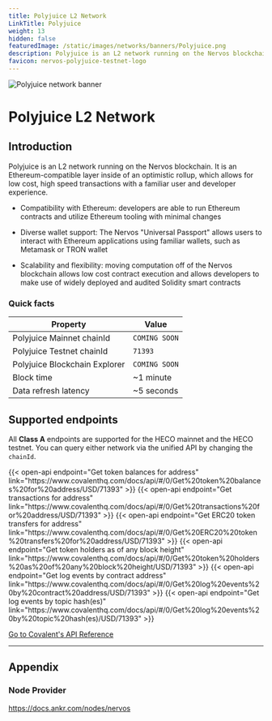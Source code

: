 ```yaml
---
title: Polyjuice L2 Network
LinkTitle: Polyjuice
weight: 13
hidden: false
featuredImage: /static/images/networks/banners/Polyjuice.png
description: Polyjuice is an L2 network running on the Nervos blockchain. It is an Ethereum-compatible layer inside of an optimistic rollup, which allows for low cost, high speed transactions with a familiar user and developer experience.
favicon: nervos-polyjuice-testnet-logo
---
```


![Polyjuice network banner](/static/images/networks/banners/Polyjuice.png)

# Polyjuice L2 Network

## Introduction

Polyjuice is an L2 network running on the Nervos blockchain. It is an Ethereum-compatible layer inside of an optimistic rollup, which allows for low cost, high speed transactions with a familiar user and developer experience.

- Compatibility with Ethereum: developers are able to run Ethereum contracts and utilize Ethereum tooling with minimal changes

- Diverse wallet support: The Nervos "Universal Passport" allows users  to interact with Ethereum applications using familiar wallets, such as Metamask or TRON wallet

- Scalability and flexibility: moving computation off of the Nervos blockchain allows low cost contract execution and allows developers to make use of widely deployed and audited Solidity smart contracts
### Quick facts

<TableWrap>

|Property|Value|
|---|---|
|Polyjuice Mainnet chainId|`COMING SOON`|
|Polyjuice Testnet chainId|`71393`|
|Polyjuice Blockchain Explorer|`COMING SOON`|
|Block time|~1 minute|
|Data refresh latency | ~5 seconds|

</TableWrap>


## Supported endpoints

<Aside>

All __Class A__ endpoints are supported for the HECO mainnet and the HECO testnet. You can query either network via the unified API by changing the `chainId`.

</Aside>

<div>
  {{< open-api
      endpoint="Get token balances for address"
      link="https://www.covalenthq.com/docs/api/#/0/Get%20token%20balances%20for%20address/USD/71393"
  >}}
    {{< open-api
      endpoint="Get transactions for address"
      link="https://www.covalenthq.com/docs/api/#/0/Get%20transactions%20for%20address/USD/71393"
  >}}
    {{< open-api
      endpoint="Get ERC20 token transfers for address"
      link="https://www.covalenthq.com/docs/api/#/0/Get%20ERC20%20token%20transfers%20for%20address/USD/71393"
  >}}
      {{< open-api
      endpoint="Get token holders as of any block height"
      link="https://www.covalenthq.com/docs/api/#/0/Get%20token%20holders%20as%20of%20any%20block%20height/USD/71393"
  >}}
      {{< open-api
      endpoint="Get log events by contract address"
      link="https://www.covalenthq.com/docs/api/#/0/Get%20log%20events%20by%20contract%20address/USD/71393"
  >}}
      {{< open-api
      endpoint="Get log events by topic hash(es)"
      link="https://www.covalenthq.com/docs/api/#/0/Get%20log%20events%20by%20topic%20hash(es)/USD/71393"
  >}}
</div>



<a target="_blank" class="Button Button-is-docs-primary" href="https://www.covalenthq.com/docs/api/">Go to Covalent's API Reference</a>

--- 


## Appendix


### Node Provider

https://docs.ankr.com/nodes/nervos